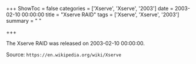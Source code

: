 +++
ShowToc = false
categories = ['Xserve', 'Xserve', '2003']
date = 2003-02-10 00:00:00
title = "Xserve RAID"
tags = ['Xserve', 'Xserve', '2003']
summary = " "

+++

The Xserve RAID was released on 2003-02-10 00:00:00.

Source: `https://en.wikipedia.org/wiki/Xserve`


